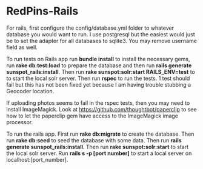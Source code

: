 RedPins-Rails
=============

For rails, first configure the config/database.yml folder to whatever database you would want to run. I use postgresql but the easiest would just be to set the adapter for all databases to sqlite3. You may remove username field as well.

To run tests on Rails app run **bundle install** to install the necessary gems, run **rake db:test:load** to prepare the database and then run **rails generate sunspot_rails:install**. Then run **rake sunspot:solr:start RAILS_ENV=test** to to start the local solr server. Then run **rspec** to run the tests. 1 test should fail but this has not been fixed yet because I am having trouble stubbing a Geocoder location.

If uploading photos seems to fail in the rspec tests, then you may need to install ImageMagick. Look at https://github.com/thoughtbot/paperclip to see how to let the paperclip gem have access to the ImageMagick image processor.

To run the rails app. First run **rake db:migrate** to create the database. Then run **rake db:seed** to seed the database with some data. Then run **rails generate sunspot_rails:install**. Then run **rake sunspot:solr:start** to start the local solr server. Run **rails s -p [port number]** to start a local server on localhost:[port_number].
